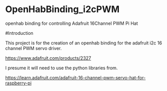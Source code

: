 # OpenHabBinding_i2cPWM
openhab binding for controlling Adafruit 16Channel PWM Pi Hat

#Introduction

This project is for the creation of an openhab binding for the adafruit i2c 16 channel PWM servo driver.

https://www.adafruit.com/products/2327

I presume it will need to use the python libraries from.

https://learn.adafruit.com/adafruit-16-channel-pwm-servo-hat-for-raspberry-pi